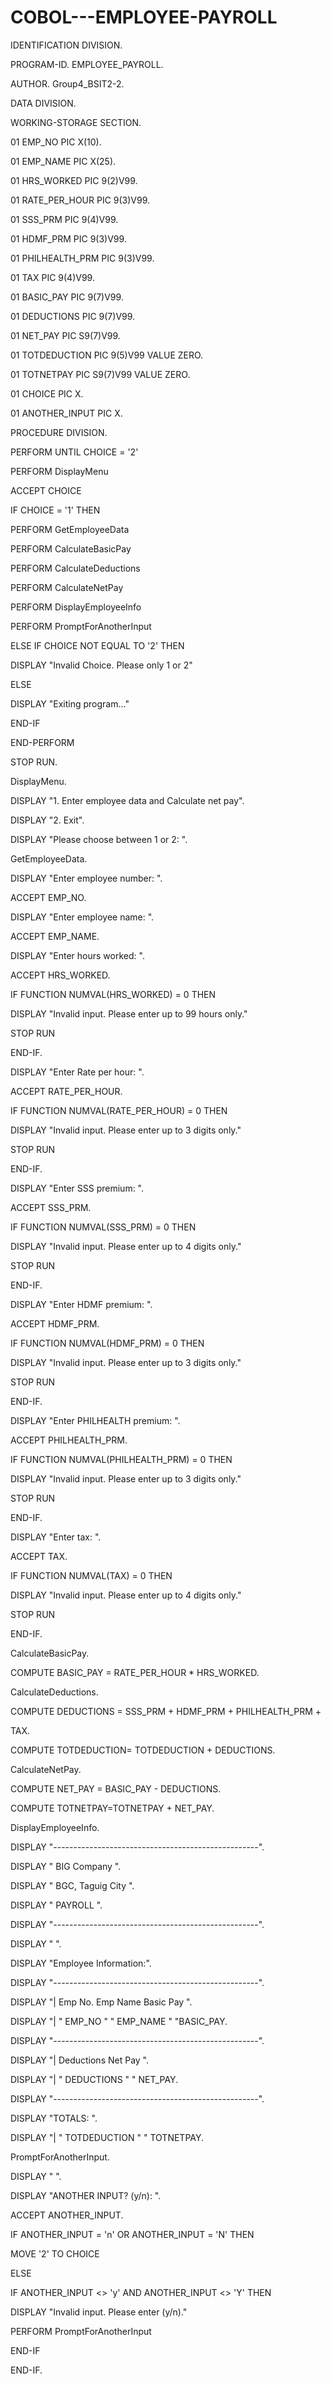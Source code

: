 # COBOL---EMPLOYEE-PAYROLL

IDENTIFICATION DIVISION.

PROGRAM-ID. EMPLOYEE_PAYROLL.

AUTHOR. Group4_BSIT2-2.

DATA DIVISION.

WORKING-STORAGE SECTION.

01 EMP_NO PIC X(10).

01 EMP_NAME PIC X(25).

01 HRS_WORKED PIC 9(2)V99.

01 RATE_PER_HOUR PIC 9(3)V99.

01 SSS_PRM PIC 9(4)V99.

01 HDMF_PRM PIC 9(3)V99.

01 PHILHEALTH_PRM PIC 9(3)V99.

01 TAX PIC 9(4)V99.

01 BASIC_PAY PIC 9(7)V99.

01 DEDUCTIONS PIC 9(7)V99.

01 NET_PAY PIC S9(7)V99.

01 TOTDEDUCTION PIC 9(5)V99 VALUE ZERO.

01 TOTNETPAY PIC S9(7)V99 VALUE ZERO.

01 CHOICE PIC X.

01 ANOTHER_INPUT PIC X.

PROCEDURE DIVISION.

PERFORM UNTIL CHOICE = '2'

PERFORM DisplayMenu

ACCEPT CHOICE

IF CHOICE = '1' THEN

PERFORM GetEmployeeData

PERFORM CalculateBasicPay

PERFORM CalculateDeductions

PERFORM CalculateNetPay

PERFORM DisplayEmployeeInfo

PERFORM PromptForAnotherInput

ELSE IF CHOICE NOT EQUAL TO '2' THEN

DISPLAY "Invalid Choice. Please only 1 or 2"

ELSE

DISPLAY "Exiting program..."

END-IF

END-PERFORM

STOP RUN.

DisplayMenu.

DISPLAY "1. Enter employee data and Calculate net pay".

DISPLAY "2. Exit".

DISPLAY "Please choose between 1 or 2: ".

GetEmployeeData.

DISPLAY "Enter employee number: ".

ACCEPT EMP_NO.

DISPLAY "Enter employee name: ".

ACCEPT EMP_NAME.

DISPLAY "Enter hours worked: ".

ACCEPT HRS_WORKED.

IF FUNCTION NUMVAL(HRS_WORKED) = 0 THEN

DISPLAY "Invalid input. Please enter up to 99 hours only."

STOP RUN

END-IF.

DISPLAY "Enter Rate per hour: ".

ACCEPT RATE_PER_HOUR.

IF FUNCTION NUMVAL(RATE_PER_HOUR) = 0 THEN

DISPLAY "Invalid input. Please enter up to 3 digits only."

STOP RUN

END-IF.

DISPLAY "Enter SSS premium: ".

ACCEPT SSS_PRM.

IF FUNCTION NUMVAL(SSS_PRM) = 0 THEN

DISPLAY "Invalid input. Please enter up to 4 digits only."

STOP RUN

END-IF.

DISPLAY "Enter HDMF premium: ".

ACCEPT HDMF_PRM.

IF FUNCTION NUMVAL(HDMF_PRM) = 0 THEN

DISPLAY "Invalid input. Please enter up to 3 digits only."

STOP RUN

END-IF.

DISPLAY "Enter PHILHEALTH premium: ".

ACCEPT PHILHEALTH_PRM.

IF FUNCTION NUMVAL(PHILHEALTH_PRM) = 0 THEN

DISPLAY "Invalid input. Please enter up to 3 digits only."

STOP RUN

END-IF.

DISPLAY "Enter tax: ".

ACCEPT TAX.

IF FUNCTION NUMVAL(TAX) = 0 THEN

DISPLAY "Invalid input. Please enter up to 4 digits only."

STOP RUN

END-IF.

CalculateBasicPay.

COMPUTE BASIC_PAY = RATE_PER_HOUR * HRS_WORKED.

CalculateDeductions.

COMPUTE DEDUCTIONS = SSS_PRM + HDMF_PRM + PHILHEALTH_PRM +

TAX.

COMPUTE TOTDEDUCTION= TOTDEDUCTION + DEDUCTIONS.

CalculateNetPay.

COMPUTE NET_PAY = BASIC_PAY - DEDUCTIONS.

COMPUTE TOTNETPAY=TOTNETPAY + NET_PAY.

DisplayEmployeeInfo.

DISPLAY "---------------------------------------------------".

DISPLAY " BIG Company ".

DISPLAY " BGC, Taguig City ".

DISPLAY " PAYROLL ".

DISPLAY "---------------------------------------------------".

DISPLAY " ".

DISPLAY "Employee Information:".

DISPLAY "---------------------------------------------------".

DISPLAY "| Emp No. Emp Name Basic Pay ".

DISPLAY "| " EMP_NO " " EMP_NAME " "BASIC_PAY.

DISPLAY "---------------------------------------------------".

DISPLAY "| Deductions Net Pay ".

DISPLAY "| " DEDUCTIONS " " NET_PAY.

DISPLAY "---------------------------------------------------".

DISPLAY "TOTALS: ".

DISPLAY "| " TOTDEDUCTION " " TOTNETPAY.

PromptForAnotherInput.

DISPLAY " ".

DISPLAY "ANOTHER INPUT? (y/n): ".

ACCEPT ANOTHER_INPUT.

IF ANOTHER_INPUT = 'n' OR ANOTHER_INPUT = 'N' THEN

MOVE '2' TO CHOICE

ELSE

IF ANOTHER_INPUT <> 'y' AND ANOTHER_INPUT <> 'Y' THEN

DISPLAY "Invalid input. Please enter (y/n)."

PERFORM PromptForAnotherInput

END-IF

END-IF.
